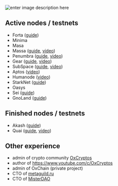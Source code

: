 ![enter image description here](http://drive.google.com/uc?export=view&id=1tbDsHdyANOyEslAGPPcdL27NH3ReLJ6d)
## Active nodes / testnets

 - Forta ([guide](https://github.com/0xCryptos/Forta/blob/main/README.md)) 
 - Minima
 - Masa 
 - Massa ([guide](https://teletype.in/@oxcryptos/massa-node), [video](https://youtu.be/iql-udLKfkc))
 - Penumbra ([guide](https://www.notion.so/Penumbra-e912153044e14a8980659f05cc45333e), [video](https://youtu.be/gMtpaUau4z8))
 - Gear ([guide](https://teletype.in/@oxcryptos/gear-node), [video](https://youtu.be/dt2l0DRNlvk))
 - SubSpace ([guide](https://lopsided-nemophila-430.notion.site/SubSpace-1c9bb77eb2c14816867d37fae6f54a47),  [video](https://youtu.be/wL9cXei0xwM))
 - Aptos ([video](https://youtu.be/I2lY4vwWwig))
 - Humanode ([video](https://youtu.be/aDXY9yifBwg))
 - StarkNet ([guide](https://github.com/OxCryptos/StarkNet/blob/main/Install_rus.md))
 - Oasys
 - Sei ([guide](https://github.com/0xCryptos/SEI/blob/main/README.md))
 - GnoLand ([guide](https://github.com/0xCryptos/GnoLand/blob/main/README.md))

## Finished nodes / testnets

 - Akash ([guide](https://teletype.in/@oxcryptos/AKASH))
 - Quai ([guide](https://teletype.in/@oxcryptos/QUAI-node), [video](https://youtu.be/n04Mrm2n9Oc))

## Other experience
 - admin of crypto community [OxCryptos](https://t.me/OxCryptos)
 - author of https://www.youtube.com/c/OxCryptos
 - admin of OxChain (private project)
 - CTO of [metaguild.ru](https://metaguild.ru)
 - CTO of [MisterDAO](https://t.me/MisterDAO_RUS)
